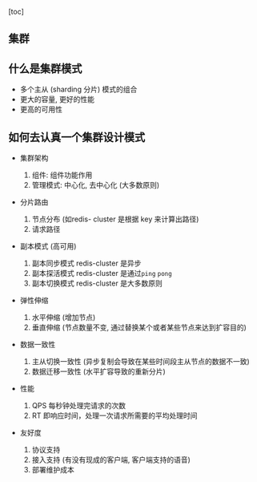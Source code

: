 [toc]



## 集群



## 什么是集群模式



- 多个主从 (sharding 分片) 模式的组合
- 更大的容量, 更好的性能
- 更高的可用性



## 如何去认真一个集群设计模式



- 集群架构
  1. 组件: 组件功能作用
  2. 管理模式: 中心化, 去中心化 (大多数原则)

- 分片路由
  1. 节点分布 (如redis- cluster 是根据 key 来计算出路径)
  2. 请求路径

- 副本模式 (高可用)
  1. 副本同步模式 redis-cluster 是异步
  2. 副本探活模式 redis-cluster 是通过`ping` `pong`
  3. 副本切换模式 redis-cluster 是大多数原则
- 弹性伸缩
  1. 水平伸缩 (增加节点)
  2. 垂直伸缩 (节点数量不变, 通过替换某个或者某些节点来达到扩容目的)

- 数据一致性
  1. 主从切换一致性 (异步复制会导致在某些时间段主从节点的数据不一致)
  2. 数据迁移一致性 (水平扩容导致的重新分片)
- 性能
  1. QPS 每秒钟处理完请求的次数
  2. RT 即响应时间，处理一次请求所需要的平均处理时间
- 友好度
  1. 协议支持
  2. 接入支持 (有没有现成的客户端, 客户端支持的语音)
  3. 部署维护成本 